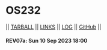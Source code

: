 # OS232

|| [TARBALL](SandBox/cbkadal.tar.xz) || [LINKS](LINKS/) || [LOG](TXT/mylog.txt) || [GitHub](https://github.com/cbkadal/os232/) ||

#### REV07a: Sun 10 Sep 2023 18:00
